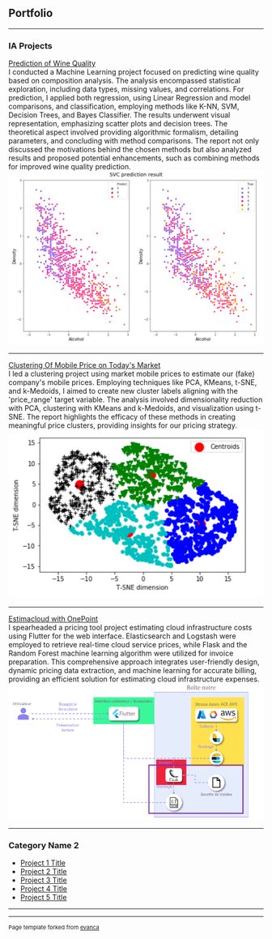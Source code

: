 ## Portfolio

---

### IA Projects 

[Prediction of Wine Quality](Prediction_of_Wine_quality.html)<br />
I conducted a Machine Learning project focused on predicting wine quality based on composition analysis. The analysis encompassed statistical exploration, including data types, missing values, and correlations. For prediction, I applied both regression, using Linear Regression and model comparisons, and classification, employing methods like K-NN, SVM, Decision Trees, and Bayes Classifier. The results underwent visual representation, emphasizing scatter plots and decision trees. The theoretical aspect involved providing algorithmic formalism, detailing parameters, and concluding with method comparisons. The report not only discussed the motivations behind the chosen methods but also analyzed results and proposed potential enhancements, such as combining methods for improved wine quality prediction.
<img src="wine_quality_img.png?raw=true"/>

---
[Clustering Of Mobile Price on Today's Market](Clustering_of_Mobile_Price.html)<br />
I led a clustering project using market mobile prices to estimate our (fake) company's mobile prices. Employing techniques like PCA, KMeans, t-SNE, and k-Medoids, I aimed to create new cluster labels aligning with the 'price_range' target variable. The analysis involved dimensionality reduction with PCA, clustering with KMeans and k-Medoids, and visualization using t-SNE. The report highlights the efficacy of these methods in creating meaningful price clusters, providing insights for our pricing strategy.
<img src="mobile_price_img.png?raw=true"/>

---
[Estimacloud with OnePoint](ESTIMACLOUD.html)<br />
I spearheaded a pricing tool project estimating cloud infrastructure costs using Flutter for the web interface. Elasticsearch and Logstash were employed to retrieve real-time cloud service prices, while Flask and the Random Forest machine learning algorithm were utilized for invoice preparation. This comprehensive approach integrates user-friendly design, dynamic pricing data extraction, and machine learning for accurate billing, providing an efficient solution for estimating cloud infrastructure expenses.
<img src="estimacloud_img.png?raw=true"/>

---

### Category Name 2

- [Project 1 Title](http://example.com/)
- [Project 2 Title](http://example.com/)
- [Project 3 Title](http://example.com/)
- [Project 4 Title](http://example.com/)
- [Project 5 Title](http://example.com/)

---




---
<p style="font-size:11px">Page template forked from <a href="https://github.com/evanca/quick-portfolio">evanca</a></p>
<!-- Remove above link if you don't want to attibute -->
